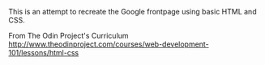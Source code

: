 This is an attempt to recreate the Google frontpage using basic HTML and CSS. 

From The Odin Project's Curriculum http://www.theodinproject.com/courses/web-development-101/lessons/html-css